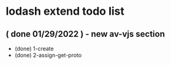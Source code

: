 # lodash extend todo list

## ( done 01/29/2022 ) - new av-vjs section
* (done) 1-create 
* (done) 2-assign-get-proto

